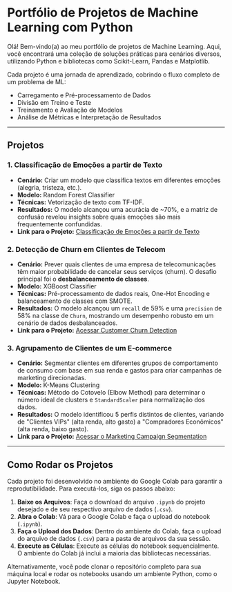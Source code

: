 # Portfólio de Projetos de Machine Learning com Python

Olá! Bem-vindo(a) ao meu portfólio de projetos de Machine Learning. Aqui, você encontrará uma coleção de soluções práticas para cenários diversos, utilizando Python e bibliotecas como Scikit-Learn, Pandas e Matplotlib.

Cada projeto é uma jornada de aprendizado, cobrindo o fluxo completo de um problema de ML:

* Carregamento e Pré-processamento de Dados
* Divisão em Treino e Teste
* Treinamento e Avaliação de Modelos
* Análise de Métricas e Interpretação de Resultados

---

## Projetos

### 1. Classificação de Emoções a partir de Texto
* **Cenário:** Criar um modelo que classifica textos em diferentes emoções (alegria, tristeza, etc.).
* **Modelo:** Random Forest Classifier
* **Técnicas:** Vetorização de texto com TF-IDF.
* **Resultados:** O modelo alcançou uma acurácia de ~70%, e a matriz de confusão revelou insights sobre quais emoções são mais frequentemente confundidas.
* **Link para o Projeto:** [Classificação de Emoções a partir de Texto](ClassifyingEmotionsText/README.md)

### 2. Detecção de Churn em Clientes de Telecom
* **Cenário:** Prever quais clientes de uma empresa de telecomunicações têm maior probabilidade de cancelar seus serviços (churn). O desafio principal foi o **desbalanceamento de classes**.
* **Modelo:** XGBoost Classifier
* **Técnicas:** Pré-processamento de dados reais, One-Hot Encoding e balanceamento de classes com SMOTE.
* **Resultados:** O modelo alcançou um `recall` de 59% e uma `precision` de 58% na classe de `Churn`, mostrando um desempenho robusto em um cenário de dados desbalanceados.
* **Link para o Projeto:** [Acessar Customer Churn Detection](CustomerChurnDetection/README.md)

### 3. Agrupamento de Clientes de um E-commerce
* **Cenário:** Segmentar clientes em diferentes grupos de comportamento de consumo com base em sua renda e gastos para criar campanhas de marketing direcionadas.
* **Modelo:** K-Means Clustering
* **Técnicas:** Método do Cotovelo (Elbow Method) para determinar o número ideal de clusters e `StandardScaler` para normalização dos dados.
* **Resultados:** O modelo identificou 5 perfis distintos de clientes, variando de "Clientes VIPs" (alta renda, alto gasto) a "Compradores Econômicos" (alta renda, baixo gasto).
* **Link para o Projeto:** [Acessar o Marketing Campaign Segmentation](MarketingCampaignSegmentation/README.md)

---

## Como Rodar os Projetos

Cada projeto foi desenvolvido no ambiente do Google Colab para garantir a reprodutibilidade. Para executá-los, siga os passos abaixo:

1.  **Baixe os Arquivos**: Faça o download do arquivo `.ipynb` do projeto desejado e de seu respectivo arquivo de dados (`.csv`).
2.  **Abra o Colab**: Vá para o Google Colab e faça o upload do notebook (`.ipynb`).
3.  **Faça o Upload dos Dados**: Dentro do ambiente do Colab, faça o upload do arquivo de dados (`.csv`) para a pasta de arquivos da sua sessão.
4.  **Execute as Células**: Execute as células do notebook sequencialmente. O ambiente do Colab já inclui a maioria das bibliotecas necessárias.

Alternativamente, você pode clonar o repositório completo para sua máquina local e rodar os notebooks usando um ambiente Python, como o Jupyter Notebook.